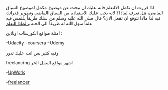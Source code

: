 اذا قررت ان تكمل الالتعلم فانه عليك ان تبحث عن موضوع مكمل لموضوع السياق الماضي، هل تعرف لماذا؟
لانه يجب عليك الاستفاده من السياق الماضي وتطوير قدراتك فيه لذا ماذا تتوقع ان تفعل الان؟
قال صلى الله عليه وسلم من سلك طريقاً يلتمس فيه علماً سهل الله له طريقاً الى الجنة
[و لماذا التعلم ](whylearning/speculate.md)

 امثلة مواقع الكورسات اونلاين :

-Udacity
-coursera
-Udemy

وفيه كتير بس انت عليك تدور

freelancing اشهر مواقع العمل الحر 

-[UpWork](https://www.upwork.com/)

-[freelancer](https://www.freelancer.com/)


